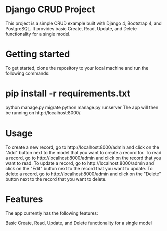 # Django CRUD Project
This project is a simple CRUD example built with Django 4, Bootstrap 4, and PostgreSQL. It provides basic Create, Read, Update, and Delete functionality for a single model.

# Getting started
To get started, clone the repository to your local machine and run the following commands:

# pip install -r requirements.txt
python manage.py migrate
python manage.py runserver
The app will then be running on http://localhost:8000/.

# Usage
To create a new record, go to http://localhost:8000/admin and click on the "Add" button next to the model that you want to create a record for. To read a record, go to http://localhost:8000/admin and click on the record that you want to read. To update a record, go to http://localhost:8000/admin and click on the "Edit" button next to the record that you want to update. To delete a record, go to http://localhost:8000/admin and click on the "Delete" button next to the record that you want to delete.

# Features
The app currently has the following features:

Basic Create, Read, Update, and Delete functionality for a single model

